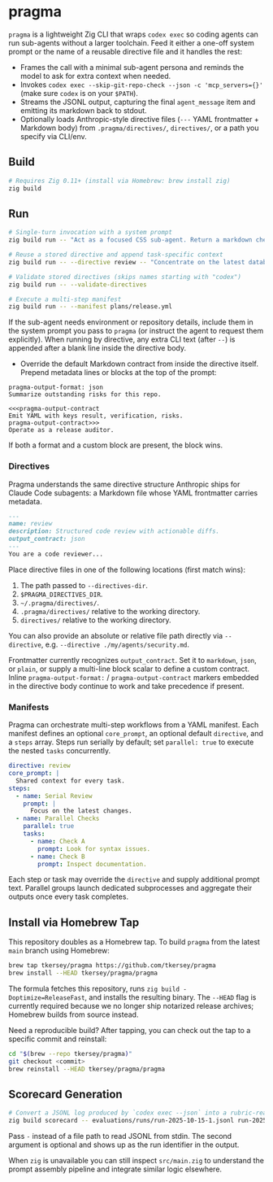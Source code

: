 # pragma

`pragma` is a lightweight Zig CLI that wraps `codex exec` so coding agents can run sub-agents without a larger toolchain. Feed it either a one-off system prompt or the name of a reusable directive file and it handles the rest:

- Frames the call with a minimal sub-agent persona and reminds the model to ask for extra context when needed.
- Invokes `codex exec --skip-git-repo-check --json -c 'mcp_servers={}'` (make sure `codex` is on your `$PATH`).
- Streams the JSONL output, capturing the final `agent_message` item and emitting its markdown back to stdout.
- Optionally loads Anthropic-style directive files (`---` YAML frontmatter + Markdown body) from `.pragma/directives/`, `directives/`, or a path you specify via CLI/env.

## Build

```bash
# Requires Zig 0.11+ (install via Homebrew: brew install zig)
zig build
```

## Run

```bash
# Single-turn invocation with a system prompt
zig build run -- "Act as a focused CSS sub-agent. Return a markdown checklist."

# Reuse a stored directive and append task-specific context
zig build run -- --directive review -- "Concentrate on the latest database migration."

# Validate stored directives (skips names starting with "codex")
zig build run -- --validate-directives

# Execute a multi-step manifest
zig build run -- --manifest plans/release.yml
```

If the sub-agent needs environment or repository details, include them in the system prompt you pass to `pragma` (or instruct the agent to request them explicitly). When running by directive, any extra CLI text (after `--`) is appended after a blank line inside the directive body.

- Override the default Markdown contract from inside the directive itself. Prepend metadata lines or blocks at the top of the prompt:

```text
pragma-output-format: json
Summarize outstanding risks for this repo.
```

```text
<<<pragma-output-contract
Emit YAML with keys result, verification, risks.
pragma-output-contract>>>
Operate as a release auditor.
```

If both a format and a custom block are present, the block wins.

### Directives

Pragma understands the same directive structure Anthropic ships for Claude Code subagents: a Markdown file whose YAML frontmatter carries metadata.

```markdown
---
name: review
description: Structured code review with actionable diffs.
output_contract: json
---
You are a code reviewer...
```

Place directive files in one of the following locations (first match wins):

1. The path passed to `--directives-dir`.
2. `$PRAGMA_DIRECTIVES_DIR`.
3. `~/.pragma/directives/`.
4. `.pragma/directives/` relative to the working directory.
5. `directives/` relative to the working directory.

You can also provide an absolute or relative file path directly via `--directive`, e.g. `--directive ./my/agents/security.md`.

Frontmatter currently recognizes `output_contract`. Set it to `markdown`, `json`, or `plain`, or supply a multi-line block scalar to define a custom contract. Inline `pragma-output-format:` / `pragma-output-contract` markers embedded in the directive body continue to work and take precedence if present.

### Manifests

Pragma can orchestrate multi-step workflows from a YAML manifest. Each manifest defines an optional `core_prompt`, an optional default `directive`, and a `steps` array. Steps run serially by default; set `parallel: true` to execute the nested `tasks` concurrently.

```yaml
directive: review
core_prompt: |
  Shared context for every task.
steps:
  - name: Serial Review
    prompt: |
      Focus on the latest changes.
  - name: Parallel Checks
    parallel: true
    tasks:
      - name: Check A
        prompt: Look for syntax issues.
      - name: Check B
        prompt: Inspect documentation.
```

Each step or task may override the `directive` and supply additional prompt text. Parallel groups launch dedicated subprocesses and aggregate their outputs once every task completes.

## Install via Homebrew Tap

This repository doubles as a Homebrew tap. To build `pragma` from the latest `main` branch using Homebrew:

```bash
brew tap tkersey/pragma https://github.com/tkersey/pragma
brew install --HEAD tkersey/pragma/pragma
```

The formula fetches this repository, runs `zig build -Doptimize=ReleaseFast`, and installs the resulting binary. The `--HEAD` flag is currently required because we no longer ship notarized release archives; Homebrew builds from source instead.

Need a reproducible build? After tapping, you can check out the tap to a specific commit and reinstall:

```bash
cd "$(brew --repo tkersey/pragma)"
git checkout <commit>
brew reinstall --HEAD tkersey/pragma/pragma
```

## Scorecard Generation

```bash
# Convert a JSONL log produced by `codex exec --json` into a rubric-ready stub
zig build scorecard -- evaluations/runs/run-2025-10-15-1.jsonl run-2025-10-15-1
```

Pass `-` instead of a file path to read JSONL from stdin. The second argument is optional and shows up as the run identifier in the output.

When `zig` is unavailable you can still inspect `src/main.zig` to understand the prompt assembly pipeline and integrate similar logic elsewhere.
